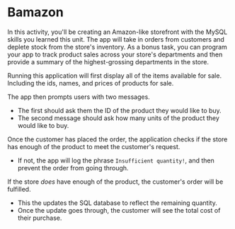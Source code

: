 # Bamazon

In this activity, you'll be creating an Amazon-like storefront with the MySQL skills you learned this unit. The app will take in orders from customers and deplete stock from the store's inventory. As a bonus task, you can program your app to track product sales across your store's departments and then provide a summary of the highest-grossing departments in the store.

Running this application will first display all of the items available for sale. Including the ids, names, and prices of products for sale.

The app then prompts users with two messages.

   * The first should ask them the ID of the product they would like to buy.
   * The second message should ask how many units of the product they would like to buy.

Once the customer has placed the order, the application checks if the store has enough of the product to meet the customer's request.
   * If not, the app will log the phrase `Insufficient quantity!`, and then prevent the order from going through.

If the store _does_ have enough of the product, the customer's order will be fulfilled.
   * This the updates the SQL database to reflect the remaining quantity.
   * Once the update goes through, the customer will see the total cost of their purchase.